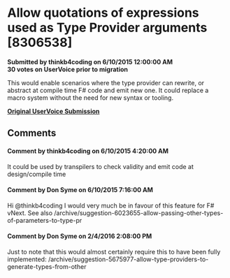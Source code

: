 # Allow quotations of expressions used as Type Provider arguments [8306538] #

**Submitted by thinkb4coding on 6/10/2015 12:00:00 AM**  
**30 votes on UserVoice prior to migration**  

This would enable scenarios where the type provider can rewrite, or abstract at compile time F# code and emit new one.
It could replace a macro system without the need for new syntax or tooling.



**[Original UserVoice Submission](https://fslang.uservoice.com/forums/245727-f-language/suggestions/8306538)**


## Comments ##


#### Comment by thinkb4coding on 6/10/2015 4:20:00 AM ####
It could be used by transpilers to check validity and emit code at design/compile time


#### Comment by Don Syme on 6/10/2015 7:16:00 AM ####
Hi @thinkb4coding
I would very much be in favour of this feature for F# vNext.
See also /archive/suggestion-6023655-allow-passing-other-types-of-parameters-to-type-pr


#### Comment by Don Syme on 2/4/2016 2:08:00 PM ####
Just to note that this would almost certainly require this to have been fully implemented: /archive/suggestion-5675977-allow-type-providers-to-generate-types-from-other

